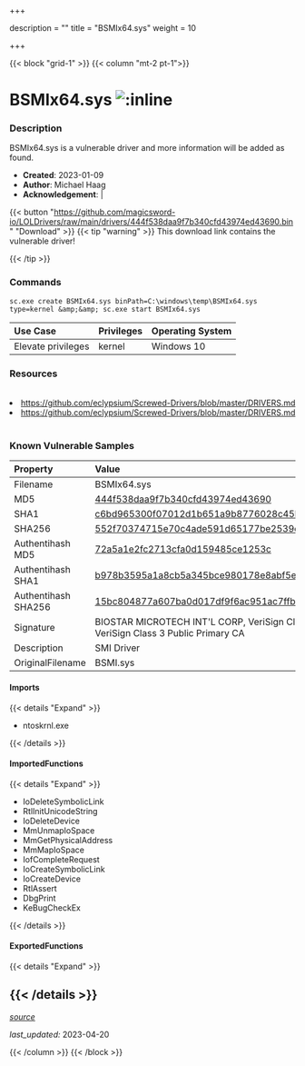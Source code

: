 +++

description = ""
title = "BSMIx64.sys"
weight = 10

+++


{{< block "grid-1" >}}
{{< column "mt-2 pt-1">}}


# BSMIx64.sys ![:inline](/images/twitter_verified.png) 


### Description

BSMIx64.sys is a vulnerable driver and more information will be added as found.

- **Created**: 2023-01-09
- **Author**: Michael Haag
- **Acknowledgement**:  | [](https://twitter.com/)

{{< button "https://github.com/magicsword-io/LOLDrivers/raw/main/drivers/444f538daa9f7b340cfd43974ed43690.bin" "Download" >}}
{{< tip "warning" >}}
This download link contains the vulnerable driver!

{{< /tip >}}

### Commands

```
sc.exe create BSMIx64.sys binPath=C:\windows\temp\BSMIx64.sys type=kernel &amp;&amp; sc.exe start BSMIx64.sys
```

| Use Case | Privileges | Operating System | 
|:---- | ---- | ---- |
| Elevate privileges | kernel | Windows 10 |

### Resources
<br>
<li><a href=" https://github.com/eclypsium/Screwed-Drivers/blob/master/DRIVERS.md"> https://github.com/eclypsium/Screwed-Drivers/blob/master/DRIVERS.md</a></li>
<li><a href="https://github.com/eclypsium/Screwed-Drivers/blob/master/DRIVERS.md">https://github.com/eclypsium/Screwed-Drivers/blob/master/DRIVERS.md</a></li>
<br>

### Known Vulnerable Samples

| Property           | Value |
|:-------------------|:------|
| Filename           | BSMIx64.sys |
| MD5                | [444f538daa9f7b340cfd43974ed43690](https://www.virustotal.com/gui/file/444f538daa9f7b340cfd43974ed43690) |
| SHA1               | [c6bd965300f07012d1b651a9b8776028c45b149a](https://www.virustotal.com/gui/file/c6bd965300f07012d1b651a9b8776028c45b149a) |
| SHA256             | [552f70374715e70c4ade591d65177be2539ec60f751223680dfaccb9e0be0ed9](https://www.virustotal.com/gui/file/552f70374715e70c4ade591d65177be2539ec60f751223680dfaccb9e0be0ed9) |
| Authentihash MD5   | [72a5a1e2fc2713cfa0d159485ce1253c](https://www.virustotal.com/gui/search/authentihash%253A72a5a1e2fc2713cfa0d159485ce1253c) |
| Authentihash SHA1  | [b978b3595a1a8cb5a345bce980178e8abf5e0bae](https://www.virustotal.com/gui/search/authentihash%253Ab978b3595a1a8cb5a345bce980178e8abf5e0bae) |
| Authentihash SHA256| [15bc804877a607ba0d017df9f6ac951ac7ffbcca8069c5ba28e0cf505f7553b8](https://www.virustotal.com/gui/search/authentihash%253A15bc804877a607ba0d017df9f6ac951ac7ffbcca8069c5ba28e0cf505f7553b8) |
| Signature         | BIOSTAR MICROTECH INT&#39;L CORP, VeriSign Class 3 Code Signing 2009-2 CA, VeriSign Class 3 Public Primary CA   |
| Description       | SMI Driver |
| OriginalFilename  | BSMI.sys |


#### Imports
{{< details "Expand" >}}
* ntoskrnl.exe

{{< /details >}}
#### ImportedFunctions
{{< details "Expand" >}}
* IoDeleteSymbolicLink
* RtlInitUnicodeString
* IoDeleteDevice
* MmUnmapIoSpace
* MmGetPhysicalAddress
* MmMapIoSpace
* IofCompleteRequest
* IoCreateSymbolicLink
* IoCreateDevice
* RtlAssert
* DbgPrint
* KeBugCheckEx

{{< /details >}}
#### ExportedFunctions
{{< details "Expand" >}}

{{< /details >}}
-----



[*source*](https://github.com/magicsword-io/LOLDrivers/tree/main/yaml/bsmix64.yaml)

*last_updated:* 2023-04-20








{{< /column >}}
{{< /block >}}
